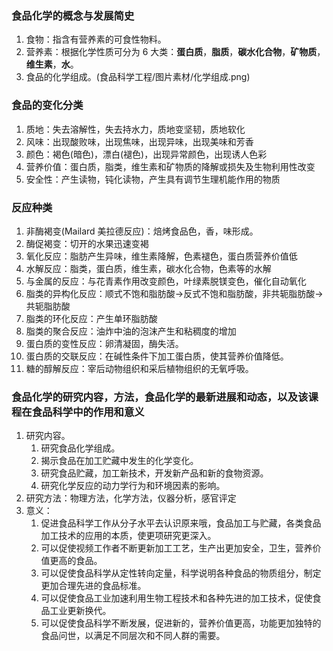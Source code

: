### 食品化学的概念与发展简史

1. 食物：指含有营养素的可食性物料。
2. 营养素：根据化学性质可分为 6 大类：**蛋白质**，**脂质**，**碳水化合物**，**矿物质**，**维生素**，**水**。
3. 食品的化学组成。(食品科学工程/图片素材/化学组成.png)

### **食品的变化分类**

1. 质地：失去溶解性，失去持水力，质地变坚韧，质地软化
2. 风味：出现酸败味，出现焦味，出现异味，出现美味和芳香
3. 颜色：褐色(暗色)，漂白(褪色)，出现异常颜色，出现诱人色彩
4. 营养价值：蛋白质，脂类，维生素和矿物质的降解或损失及生物利用性改变
5. 安全性：产生读物，钝化读物，产生具有调节生理机能作用的物质

### **反应种类**

1. 非酶褐变(Mailard 美拉德反应)：焙烤食品色，香，味形成。
2. 酶促褐变：切开的水果迅速变褐
3. 氧化反应：脂肪产生异味，维生素降解，色素褪色，蛋白质营养价值低
4. 水解反应：脂类，蛋白质，维生素，碳水化合物，色素等的水解
5. 与金属的反应：与花青素作用改变颜色，叶绿素脱镁变色，催化自动氧化
6. 脂类的异构化反应：顺式不饱和脂肪酸->反式不饱和脂肪酸，非共轭脂肪酸->共轭脂肪酸
7. 脂类的环化反应：产生单环脂肪酸
8. 脂类的聚合反应：油炸中油的泡沫产生和粘稠度的增加
9. 蛋白质的变性反应：卵清凝固，酶失活。
10. 蛋白质的交联反应：在碱性条件下加工蛋白质，使其营养价值降低。
11. 糖的醇解反应：宰后动物组织和采后植物组织的无氧呼吸。

### 食品化学的研究内容，方法，食品化学的最新进展和动态，以及该课程在食品科学中的作用和意义

1. 研究内容。
   1. 研究食品化学组成。
   2. 揭示食品在加工贮藏中发生的化学变化。
   3. 研究食品贮藏，加工新技术，开发新产品和新的食物资源。
   4. 研究化学反应的动力学行为和环境因素的影响。
2. 研究方法：物理方法，化学方法，仪器分析，感官评定
3. 意义：
   1. 促进食品科学工作从分子水平去认识原来哦，食品加工与贮藏，各类食品加工技术的应用的本质，使更项研究更深入。
   2. 可以促使视频工作者不断更新加工工艺，生产出更加安全，卫生，营养价值更高的食品。
   3. 可以促使食品科学从定性转向定量，科学说明各种食品的物质组分，制定更加合理先进的食品标准。
   4. 可以促使食品工业加速利用生物工程技术和各种先进的加工技术，促使食品工业更新换代。
   5. 可以促使食品科学不断发展，促进新的，营养价值更高，功能更加独特的食品问世，以满足不同层次和不同人群的需要。
